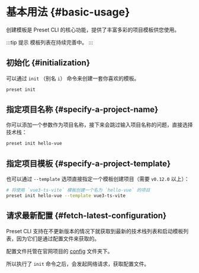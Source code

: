 # 基本用法 {#basic-usage}

创建模板是 Preset CLI 的核心功能，提供了丰富多彩的项目模板供您使用。

:::tip 提示
模板列表在持续完善中。
:::

## 初始化 {#initialization}

可以通过 `init` （别名 `i`） 命令来创建一套你喜欢的模板。

```bash
preset init
```

## 指定项目名称 {#specify-a-project-name}

你可以添加一个参数作为项目名称，接下来会跳过输入项目名称的问题，直接选择技术栈：

```bash
preset init hello-vue
```

## 指定项目模板 {#specify-a-project-template}

也可以通过 `--template` 选项直接指定一个模板创建项目（需要 `v0.12.0` 以上）：

```bash
# 将使用 `vue3-ts-vite` 模板创建一个名为 `hello-vue` 的项目
preset init hello-vue --template vue3-ts-vite
```

## 请求最新配置 {#fetch-latest-configuration}

Preset CLI 支持在不更新版本的情况下就获取到最新的技术栈列表和启动模板列表，因为它们是通过配置文件来获取的。

配置文件托管在官网项目的 [config](https://github.com/awesome-starter/website/tree/main/docs/public/config) 文件夹下。

所以执行了 `init` 命令之后，会发起网络请求，获取配置文件。
